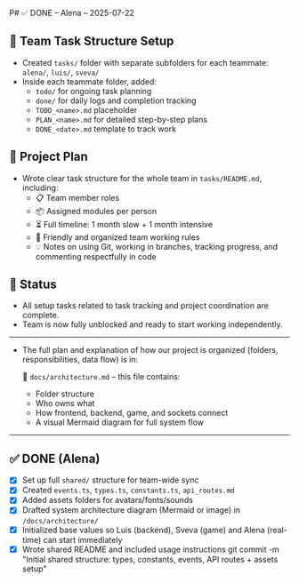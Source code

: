 
P# ✅ DONE – Alena – 2025-07-22

## 📁 Team Task Structure Setup

- Created `tasks/` folder with separate subfolders for each teammate: `alena/`, `luis/`, `sveva/`
- Inside each teammate folder, added:
  - `todo/` for ongoing task planning
  - `done/` for daily logs and completion tracking
  - `TODO_<name>.md` placeholder
  - `PLAN_<name>.md` for detailed step-by-step plans
  - `DONE_<date>.md` template to track work

## 🧾 Project Plan

- Wrote clear task structure for the whole team in `tasks/README.md`, including:
  - 📋 Team member roles
  - 📦 Assigned modules per person
  - ⏳ Full timeline: 1 month slow + 1 month intensive
  - 📝 Friendly and organized team working rules
  - 💡 Notes on using Git, working in branches, tracking progress, and commenting respectfully in code



## 🔧 Status

- All setup tasks related to task tracking and project coordination are complete.
- Team is now fully unblocked and ready to start working independently.

__________________________________________________________________________________
- The full plan and explanation of how our project is organized (folders, responsibilities, data flow) is in:
  
  📄 `docs/architecture.md` – this file contains:
  - Folder structure
  - Who owns what
  - How frontend, backend, game, and sockets connect
  - A visual Mermaid diagram for full system flow

_________________________
## ✅ DONE (Alena)

- [x] Set up full `shared/` structure for team-wide sync
- [x] Created `events.ts`, `types.ts`, `constants.ts`, `api_routes.md`
- [x] Added assets folders for avatars/fonts/sounds
- [x] Drafted system architecture diagram (Mermaid or image) in `/docs/architecture/`
- [x] Initialized base values so Luis (backend), Sveva (game) and Alena (real-time) can start immediately
- [x] Wrote shared README and included usage instructions
git commit -m "Initial shared structure: types, constants, events, API routes + assets setup"
